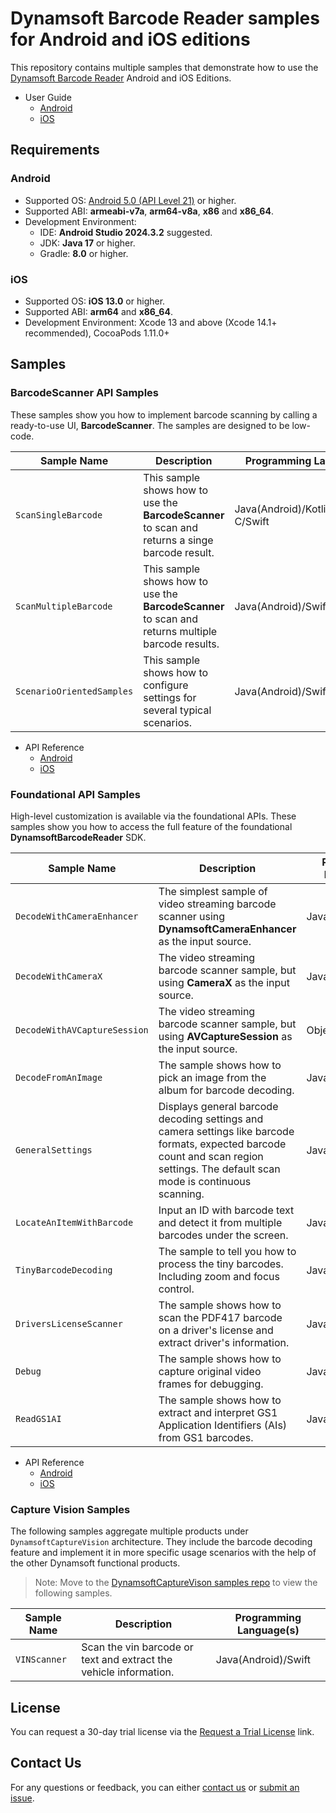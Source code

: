 # Dynamsoft Barcode Reader samples for Android and iOS editions

This repository contains multiple samples that demonstrate how to use the [Dynamsoft Barcode Reader](https://www.dynamsoft.com/barcode-reader/overview/) Android and iOS Editions.

- User Guide
  - [Android](https://www.dynamsoft.com/barcode-reader/docs/mobile/programming/android/user-guide.html)
  - [iOS](https://www.dynamsoft.com/barcode-reader/docs/mobile/programming/objectivec-swift/user-guide.html?lang=swift)

## Requirements

### Android

- Supported OS: <a href="https://developer.android.com/about/versions/lollipop" target="_blank">Android 5.0 (API Level 21)</a> or higher.
- Supported ABI: **armeabi-v7a**, **arm64-v8a**, **x86** and **x86_64**.
- Development Environment:
  - IDE: **Android Studio 2024.3.2** suggested.
  - JDK: **Java 17** or higher.
  - Gradle: **8.0** or higher.

### iOS

- Supported OS: **iOS 13.0** or higher.
- Supported ABI: **arm64** and **x86_64**.
- Development Environment: Xcode 13 and above (Xcode 14.1+ recommended), CocoaPods 1.11.0+

## Samples

### BarcodeScanner API Samples

These samples show you how to implement barcode scanning by calling a ready-to-use UI, **BarcodeScanner**. The samples are designed to be low-code.

| Sample Name | Description | Programming Language(s) |
| ----------- | ----------- | ----------------------- |
| `ScanSingleBarcode` | This sample shows how to use the **BarcodeScanner** to scan and returns a singe barcode result. | Java(Android)/Kotlin/Objective-C/Swift |
| `ScanMultipleBarcode` | This sample shows how to use the **BarcodeScanner** to scan and returns multiple barcode results. | Java(Android)/Swift |
| `ScenarioOrientedSamples` | This sample shows how to configure settings for several typical scenarios. | Java(Android)/Swift |

- API Reference
  - [Android](https://www.dynamsoft.com/barcode-reader/docs/mobile/programming/android/api-reference/barcode-scanner/)
  - [iOS](https://www.dynamsoft.com/barcode-reader/docs/mobile/programming/objectivec-swift/api-reference/barcode-scanner/)

### Foundational API Samples

High-level customization is available via the foundational APIs. These samples show you how to access the full feature of the foundational **DynamsoftBarcodeReader** SDK.

| Sample Name | Description | Programming Language(s) |
| ----------- | ----------- | ----------------------- |
| `DecodeWithCameraEnhancer` | The simplest sample of video streaming barcode scanner using **DynamsoftCameraEnhancer** as the input source. | Java(Android)/Swift |
| `DecodeWithCameraX` | The video streaming barcode scanner sample, but using **CameraX** as the input source. | Java(Android)/Kotlin |
| `DecodeWithAVCaptureSession` | The video streaming barcode scanner sample, but using **AVCaptureSession** as the input source. | Objective-C/Swift |
| `DecodeFromAnImage` | The sample shows how to pick an image from the album for barcode decoding. | Java(Android)/Swift |
| `GeneralSettings` | Displays general barcode decoding settings and camera settings like barcode formats, expected barcode count and scan region settings. The default scan mode is continuous scanning. | Java(Android)/Swift |
| `LocateAnItemWithBarcode` | Input an ID with barcode text and detect it from multiple barcodes under the screen. | Java(Android)/Swift |
| `TinyBarcodeDecoding` | The sample to tell you how to process the tiny barcodes. Including zoom and focus control. | Java(Android)/Swift |
| `DriversLicenseScanner` | The sample shows how to scan the PDF417 barcode on a driver's license and extract driver's information. | Java(Android)/Swift |
| `Debug` | The sample shows how to capture original video frames for debugging. | Java(Android)/Swift |
| `ReadGS1AI` | The sample shows how to extract and interpret GS1 Application Identifiers (AIs) from GS1 barcodes. | Java(Android)/Swift |

- API Reference
  - [Android](https://www.dynamsoft.com/barcode-reader/docs/mobile/programming/android/api-reference/)
  - [iOS](https://www.dynamsoft.com/barcode-reader/docs/mobile/programming/objectivec-swift/api-reference/)

### Capture Vision Samples

The following samples aggregate multiple products under `DynamsoftCaptureVision` architecture. They include the barcode decoding feature and implement it in more specific usage scenarios with the help of the other Dynamsoft functional products.

> Note: Move to the [DynamsoftCaptureVison samples repo](https://github.com/Dynamsoft/capture-vision-mobile-samples) to view the following samples.

| Sample Name | Description | Programming Language(s) |
| ----------- | ----------- | ----------------------- |
| `VINScanner` | Scan the vin barcode or text and extract the vehicle information. | Java(Android)/Swift |

## License

You can request a 30-day trial license via the [Request a Trial License](https://www.dynamsoft.com/customer/license/trialLicense?product=dbr&utm_source=samples&package=mobile) link.

## Contact Us

For any questions or feedback, you can either [contact us](https://www.dynamsoft.com/company/contact/) or [submit an issue](https://github.com/Dynamsoft/barcode-reader-mobile-samples/issues/new).
